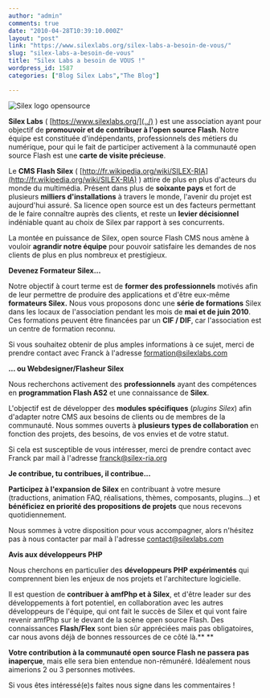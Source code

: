 ```yaml
---
author: "admin"
comments: true
date: "2010-04-28T10:39:10.000Z"
layout: "post"
link: "https://www.silexlabs.org/silex-labs-a-besoin-de-vous/"
slug: "silex-labs-a-besoin-de-vous"
title: "Silex Labs a besoin de VOUS !"
wordpress_id: 1587
categories: ["Blog Silex Labs","The Blog"]

---
```

![Silex logo opensource](https://www.silexlabs.org/wp-content/uploads/2010/04/silex_logo_opensource.jpg)



**Silex Labs** ( [https://www.silexlabs.org/](../) )   est une association ayant pour objectif de **promouvoir et de contribuer à l'open source Flash**. Notre équipe est constituée d'indépendants, professionnels des métiers du numérique, pour qui le fait de participer activement à la communauté open source Flash est une **carte de visite précieuse**.

Le **CMS Flash Silex** ( [http://fr.wikipedia.org/wiki/SILEX-RIA](http://fr.wikipedia.org/wiki/SILEX-RIA) ) attire   de plus en plus d'acteurs du monde du multimédia. Présent dans plus de **soixante pays** et fort de plusieurs **milliers d'installations** à travers le monde, l'avenir du projet est aujourd'hui assuré. Sa licence open source est un des facteurs permettant de le faire connaître auprès des clients, et reste un **levier décisionnel** indéniable quant au choix de Silex par rapport à ses concurrents.

La montée en puissance de Silex, open source Flash CMS nous amène à vouloir **agrandir notre équipe** pour pouvoir satisfaire les demandes de nos clients de plus en plus nombreux et prestigieux.

**Devenez Formateur Silex...**

Notre objectif à court terme est de **former des professionnels** motivés afin de leur permettre de produire des applications et d'être eux-même **formateurs Silex.** Nous vous proposons donc une **série de formations** Silex dans les locaux de l'association pendant les mois de **mai et de juin 2010**. Ces formations peuvent être financées par un **CIF / DIF**, car l'association est un centre de formation reconnu.

Si vous souhaitez obtenir de plus amples informations à ce sujet, merci de prendre contact avec Franck à l'adresse [formation@silexlabs.com](mailto:formation@silexlabs.com)

**… ou Webdesigner/Flasheur Silex**

Nous recherchons activement des **professionnels** ayant des compétences en **programmation Flash AS2** et une connaissance de **Silex**.

L'objectif est de développer des **modules spécifiques** (_plugins Silex_) afin d'adapter notre CMS aux besoins de clients ou de membres de la communauté. Nous sommes ouverts à **plusieurs types de collaboration** en fonction des projets, des besoins, de vos envies et de votre statut.

Si cela est susceptible de vous intéresser, merci de prendre contact avec Franck par mail à l'adresse [franck@silex-ria.org](mailto:franck@silex-ria.org)

**Je contribue, tu contribues, il contribue...**

**Participez à l'expansion de Silex** en contribuant à votre mesure (traductions, animation FAQ, réalisations, thèmes, composants, plugins...) et **bénéficiez en priorité des propositions de projets** que nous recevons quotidiennement.

Nous sommes à votre disposition pour vous accompagner, alors n'hésitez pas à nous contacter par mail à l'adresse [contact@silexlabs.com](mailto:contact@silexlabs.com)

**Avis aux développeurs PHP**

Nous cherchons en particulier des **développeurs PHP expérimentés** qui comprennent bien les enjeux de nos projets et l'architecture logicielle.

Il est question de **contribuer à amfPhp et à Silex**, et d'être leader sur des développements à fort potentiel, en collaboration avec les autres développeurs de l'équipe, qui ont fait le succès de Silex et qui vont faire revenir amfPhp sur le devant de la scène open source Flash. Des connaissances **Flash/Flex** sont bien sûr appréciées mais pas obligatoires, car nous avons déjà de bonnes ressources de ce côté là.** **

**Votre contribution à la communauté open source Flash ne passera pas inaperçue**, mais elle sera bien entendue non-rémunéré. Idéalement nous aimerions 2 ou 3 personnes motivées.

Si vous êtes intéressé(e)s faites nous signe dans les commentaires !

